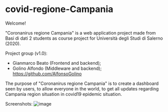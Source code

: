 # covid-regione-Campania

Welcome!

"Coronanirus regione Campania" is a web application project made from Basi di dati 2 students as course project for Università degli Studi di Salerno (2020).

Project group (v1.0):
- Gianmarco Beato (Frontend and backend);
- Golino Alfondo (Middleware and backend); https://github.com/AlfonsoGolino

The purpose of "Coronanirus regione Campania" is to create a dashboard seen by users, to allow everyone in the world, to get all updates regarding Campania region situation in covid19 epidemic situation.

Screenshots:
![image](https://imgur.com/a/m3WGEh8)
<blockquote class="imgur-embed-pub" lang="en" data-id="a/HOLw7vx" data-context="false" ><a href="//imgur.com/a/HOLw7vx"></a></blockquote>
